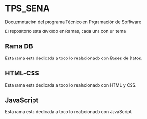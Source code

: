 # TPS_SENA

Docuemntación del programa Técnico en Prgramación de Sofftware

El repositorio está dividido en Ramas, cada una con un tema

## Rama DB

Esta rama esta dedicada a todo lo realacionado con Bases de Datos.

## HTML-CSS

Esta rama esta dedicada a todo lo realacionado con HTML y CSS.

## JavaScript

Esta rama esta dedicada a todo lo realacionado con JavaScript.
